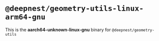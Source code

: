 # `@deepnest/geometry-utils-linux-arm64-gnu`

This is the **aarch64-unknown-linux-gnu** binary for `@deepnest/geometry-utils`
